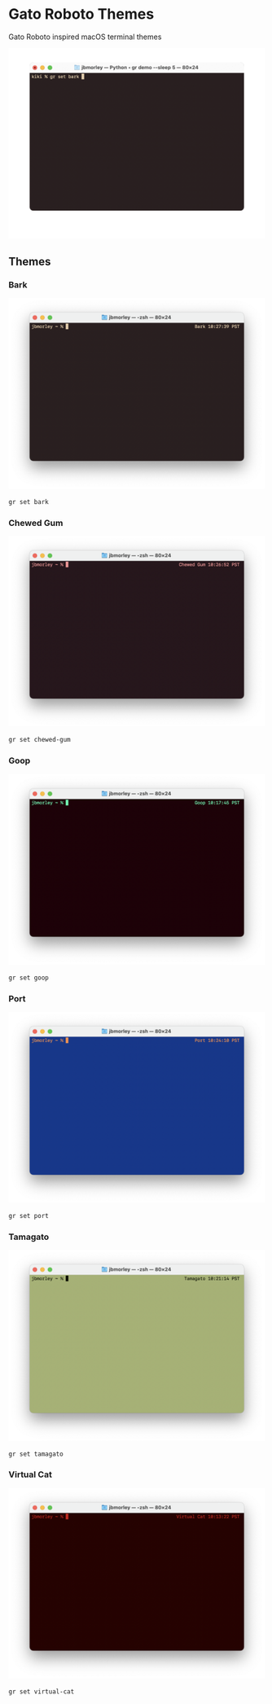 # Gato Roboto Themes

Gato Roboto inspired macOS terminal themes

![Preview of all themes](images/preview.gif)

## Themes

### Bark

![Bark screenshot](images/bark.png)

```zsh
gr set bark
```

### Chewed Gum

![Chewed Gum screenshot](images/chewed-gum.png)

```zsh
gr set chewed-gum
```

### Goop

![Goop screenshot](images/goop.png)

```zsh
gr set goop
```

### Port

![Port screenshot](images/port.png)

```zsh
gr set port
```

### Tamagato

![Tamagato screenshot](images/tamagato.png)

```zsh
gr set tamagato
```

### Virtual Cat

![Virtual Cat screenshot](images/virtual-cat.png)

```zsh
gr set virtual-cat
```
